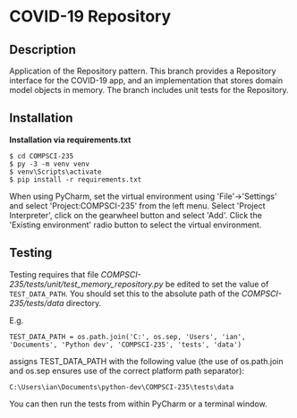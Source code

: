 # COVID-19 Repository

## Description

Application of the Repository pattern. This branch provides a Repository interface for the COVID-19 app, and an implementation that stores domain model objects in memory. The branch includes unit tests for the Repository.

## Installation

**Installation via requirements.txt**

```shell
$ cd COMPSCI-235
$ py -3 -m venv venv
$ venv\Scripts\activate
$ pip install -r requirements.txt
```

When using PyCharm, set the virtual environment using 'File'->'Settings' and select 'Project:COMPSCI-235' from the left menu. Select 'Project Interpreter', click on the gearwheel button and select 'Add'. Click the 'Existing environment' radio button to select the virtual environment. 

## Testing

Testing requires that file *COMPSCI-235/tests/unit/test_memory_repository.py* be edited to set the value of `TEST_DATA_PATH`. You should set this to the absolute path of the *COMPSCI-235/tests/data* directory. 

E.g. 

`TEST_DATA_PATH = os.path.join('C:', os.sep, 'Users', 'ian', 'Documents', 'Python dev', 'COMPSCI-235', 'tests', 'data')`

assigns TEST_DATA_PATH with the following value (the use of os.path.join and os.sep ensures use of the correct platform path separator):

`C:\Users\ian\Documents\python-dev\COMPSCI-235\tests\data`

You can then run the tests from within PyCharm or a terminal window.

